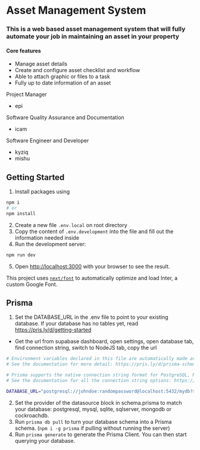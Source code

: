 # Asset Management System

### This is a web based asset management system that will fully automate your job in maintaining an asset in your property

#### Core features

- Manage asset details
- Create and configure asset checklist and workflow
- Able to attach graphic or files to a task
- Fully up to date information of an asset

Project Manager

- epi

Software Quality Assurance and Documentation

- icam

Software Engineer and Developer

- kyziq
- mishu

## Getting Started

1. Install packages using

```bash
npm i
# or
npm install
```

2. Create a new file `.env.local` on root directory
3. Copy the content of `.env.development` into the file and fill out the information needed inside
4. Run the development server:

```bash
npm run dev
```

5. Open [http://localhost:3000](http://localhost:3000) with your browser to see the result.

This project uses [`next/font`](https://nextjs.org/docs/basic-features/font-optimization) to automatically optimize and load Inter, a custom Google Font.

## Prisma

1. Set the DATABASE_URL in the .env file to point to your existing database. If your database has no tables yet, read https://pris.ly/d/getting-started

- Get the url from supabase dashboard, open settings, open database tab, find connection string, switch to NodeJS tab, copy the url

```sh
# Environment variables declared in this file are automatically made available to Prisma.
# See the documentation for more detail: https://pris.ly/d/prisma-schema#accessing-environment-variables-from-the-schema

# Prisma supports the native connection string format for PostgreSQL, MySQL, SQLite, SQL Server, MongoDB and CockroachDB.
# See the documentation for all the connection string options: https://pris.ly/d/connection-strings

DATABASE_URL="postgresql://johndoe:randompassword@localhost:5432/mydb?schema=public"
```

2. Set the provider of the datasource block in schema.prisma to match your database: postgresql, mysql, sqlite, sqlserver, mongodb or cockroachdb.
3. Run `prisma db pull` to turn your database schema into a Prisma schema. (`npm i -g prisma` if pulling without running the server)
4. Run `prisma generate` to generate the Prisma Client. You can then start querying your database.
